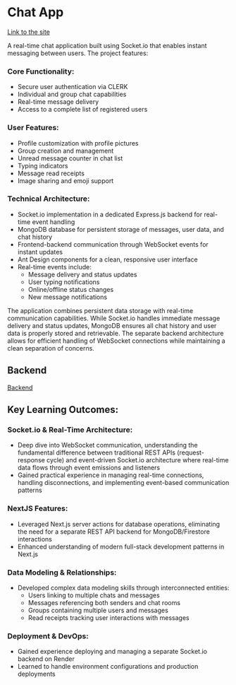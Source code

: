 # Chat App

[Link to the site](https://chat-app-topaz-nu.vercel.app/)

A real-time chat application built using Socket.io that enables instant messaging between users. The project features:
### Core Functionality:
- Secure user authentication via CLERK
- Individual and group chat capabilities
- Real-time message delivery
- Access to a complete list of registered users

### User Features:
- Profile customization with profile pictures
- Group creation and management
- Unread message counter in chat list
- Typing indicators
- Message read receipts
- Image sharing and emoji support

### Technical Architecture:
- Socket.io implementation in a dedicated Express.js backend for real-time event handling
- MongoDB database for persistent storage of messages, user data, and chat history
- Frontend-backend communication through WebSocket events for instant updates
- Ant Design components for a clean, responsive user interface
- Real-time events include:
  - Message delivery and status updates
  - User typing notifications
  - Online/offline status changes
  - New message notifications

The application combines persistent data storage with real-time communication capabilities. While Socket.io handles immediate message delivery and status updates, MongoDB ensures all chat history and user data is properly stored and retrievable. The separate backend architecture allows for efficient handling of WebSocket connections while maintaining a clean separation of concerns.

## Backend
[Backend](https://github.com/edisonfreire/chat-app-backend)

## Key Learning Outcomes:
### Socket.io & Real-Time Architecture:
- Deep dive into WebSocket communication, understanding the fundamental difference between traditional REST APIs (request-response cycle) and event-driven Socket.io architecture where real-time data flows through event emissions and listeners
- Gained practical experience in managing real-time connections, handling disconnections, and implementing event-based communication patterns

### NextJS Features:
- Leveraged Next.js server actions for database operations, eliminating the need for a separate REST API backend for MongoDB/Firestore interactions
- Enhanced understanding of modern full-stack development patterns in Next.js

### Data Modeling & Relationships:
- Developed complex data modeling skills through interconnected entities:
  - Users linking to multiple chats and messages
  - Messages referencing both senders and chat rooms
  - Groups containing multiple users and messages
  - Read receipts tracking user interactions with messages

### Deployment & DevOps:
- Gained experience deploying and managing a separate Socket.io backend on Render
- Learned to handle environment configurations and production deployments
